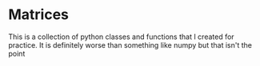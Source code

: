 # Matrices
This is a collection of python classes and functions that I created for practice. It is definitely worse than something like numpy but that isn't the point
